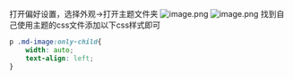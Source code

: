 打开偏好设置，选择外观->打开主题文件夹
![image.png](https://cdn.nlark.com/yuque/0/2021/png/163552/1614155851432-46c4a7a1-6701-471a-8cc2-6afad1b47dd3.png#align=left&display=inline&height=652&margin=%5Bobject%20Object%5D&name=image.png&originHeight=652&originWidth=1171&size=41967&status=done&style=none&width=1171)
![image.png](https://cdn.nlark.com/yuque/0/2021/png/163552/1614155902201-128ef1e9-0aee-4491-a1f4-d32ef12a812f.png#align=left&display=inline&height=366&margin=%5Bobject%20Object%5D&name=image.png&originHeight=366&originWidth=1310&size=25634&status=done&style=none&width=1310)
找到自己使用主题的css文件添加以下css样式即可
```css
p .md-image:only-child{
    width: auto;
    text-align: left;
}
```


